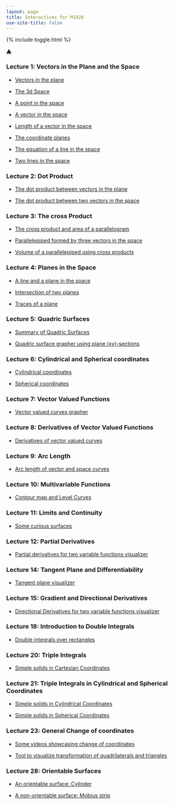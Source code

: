 ```yaml
---
layout: page
title: Interactives for M1920
use-site-title: false
---
```


{% include toggle.html %}

<p>
<a href="#" class="scrollUpButton">▲</a>
</p>



### Lecture 1: Vectors in the Plane and the Space

- [Vectors in the plane](/files/2d-vec.html)

- [The 3d Space](/files/3dspace.html)

- [A point in the space](/files/3dpoint.html)

- [A vector in the space](/files/3dvector.html)

- [Length of a vector in the space](/files/3dlength.html)

- [The coordinate planes](/files/coordplanes.html)

- [The equation of a line in the space](/files/lines.html)

- [Two lines in the space](/files/linespace.html)

### Lecture 2: Dot Product

- [The dot product between vectors in the plane](/files/dotprod.html)

- [The dot product between two vectors in the space](/files/angle.html)



### Lecture 3: The cross Product

- [The cross product and area of a parallelogram](/files/crossprod.html)

- [Parallelepiped formed by three vectors in the space](/files/parallelepiped.html)

- [Volume of a parallelepiped using cross products](/files/parallelGeo.html)


### Lecture 4: Planes in the Space

- [A line and a plane in the space](/files/lineplane.html)

- [Intersection of two planes](/files/2plint.html)

- [Traces of a plane](/files/planestrace.html)


### Lecture 5: Quadric Surfaces

- [Summary of Quadric Surfaces](/files/surveysurfaces.html)

- [Quadric surface grapher using plane \(xy\)-sections](/files/surfacesection.html)

### Lecture 6: Cylindrical and Spherical coordinates

- [Cylindrical coordinates](/files/cylcoord.html)

- [Spherical coordinates](/files/sphcoord.html)


### Lecture 7: Vector Valued Functions

- [Vector valued curves grapher](/files/vectorcurves.html)


### Lecture 8: Derivatives of Vector Valued Functions

- [Derivatives of vector valued curves](/files/vectorder.html)

### Lecture 9: Arc Length

- [Arc length of vector and space curves](/files/curvelength.html)

### Lecture 10: Multivariable Functions

- [Contour map and Level Curves](/files/contourmap.html)

### Lecture 11: Limits and Continuity

- [Some curious surfaces](/files/limitsurfaces.html)

### Lecture 12: Partial Derivatives

- [Partial derivatives for two variable functions visualizer](/files/partialder.html)

### Lecture 14: Tangent Plane and Differentiability

- [Tangent plane visualizer](/files/tanplane.html)

### Lecture 15: Gradient and Directional Derivatives

- [Directional Derivatives for two variable functions visualizer](/files/directder.html)

### Lecture 18: Introduction to Double Integrals

- [Double integrals over rectangles](/files/integral.html)

### Lecture 20: Triple Integrals

- [Simple solids in Cartesian Coordinates](/files/tripleint.html)

### Lecture 21: Triple Integrals in Cylindrical and Spherical Coordinates

- [Simple solids in Cylindrical Coordinates](/files/cylint.html)

- [Simple solids in Spherical Coordinates](/files/sphint.html)

### Lecture 23: General Change of coordinates

- [Some videos showcasing change of coordinates](/files/changecoordex.html)

- [Tool to visualize transformation of quadrilaterals and triangles](/files/changecoords.html)

### Lecture 28: Orientable Surfaces

- [An orientable surface: Cylinder](/files/surfaceorient.html)

- [A non-orientable surface: Mobius strip](/files/mobius.html)